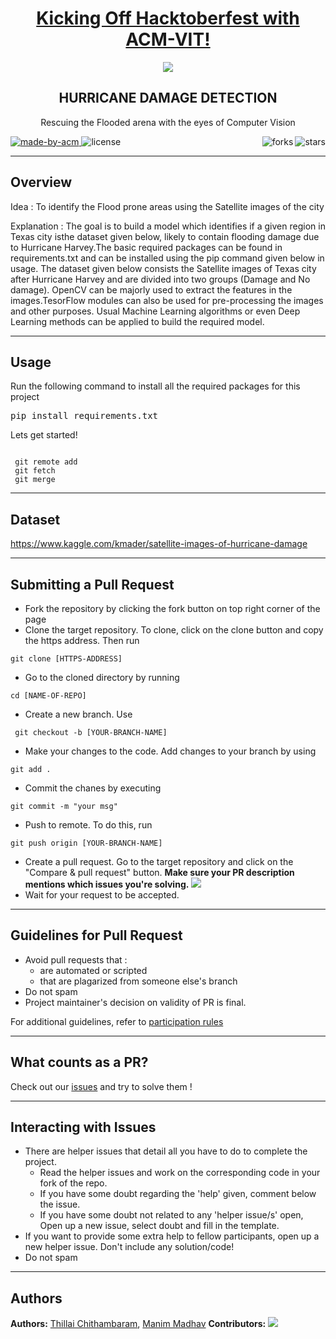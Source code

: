 <h1 align="center"><a href="https://organize.mlh.io/participants/events/4390-kickstarting-hacktoberfest-with-acm-vit">Kicking Off Hacktoberfest with ACM-VIT!</a></h1>
<p align="center">
<img src="https://raw.githubusercontent.com/vinamrak/hacktoberfest-readme/master/header.png">
</p>

<h2 align="center"> HURRICANE DAMAGE DETECTION </h2>

<p align="center"> 
Rescuing the Flooded arena with the eyes of Computer Vision
</p>

<p>
  <a href="https://acmvit.in/" target="_blank">
    <img alt="made-by-acm" src="https://img.shields.io/badge/MADE%20BY-ACM%20VIT-blue?style=for-the-badge" />
  </a>
    <img alt="license" src="https://img.shields.io/badge/License-MIT-green.svg?style=for-the-badge"  />
    <img alt="stars" src="https://img.shields.io/github/stars/ACM-VIT/hurricane-damage-detection?style=social" align="right"/> 
    <img alt="forks" src="https://img.shields.io/github/forks/ACM-VIT/hurricane-damage-detection?style=social" align="right"/>
</p>

---
## Overview

Idea : To identify the Flood prone areas using the Satellite images of the city

Explanation : The goal is to build a model which identifies if a given region in Texas city isthe dataset given below, likely to contain flooding damage due to Hurricane Harvey.The basic required packages can be found in requirements.txt and can be installed using the pip command given below in usage. The dataset given below consists the Satellite images of Texas city after Hurricane Harvey and are divided into two groups (Damage and No damage). OpenCV can be majorly used to extract the features in the images.TesorFlow modules can also be used for pre-processing the images and other purposes. Usual Machine Learning algorithms or even Deep Learning methods can be applied to build the required model.

---
## Usage
Run the following command to install all the required packages for this project
<pre>pip install requirements.txt</pre>

Lets get started!
 <pre><code>
 git remote add
 git fetch 
 git merge</code></pre>
---

## Dataset

https://www.kaggle.com/kmader/satellite-images-of-hurricane-damage



---

## Submitting a Pull Request

* Fork the repository by clicking the fork button on top right corner of the page
* Clone the target repository. To clone, click on the clone button and copy the https address. Then run 
 <pre><code>git clone [HTTPS-ADDRESS]</code></pre>
* Go to the cloned directory by running 
<pre><code>cd [NAME-OF-REPO]</code></pre>
* Create a new branch. Use 
<pre><code> git checkout -b [YOUR-BRANCH-NAME]</code></pre>
* Make your changes to the code. Add changes to your branch by using 
<pre><code>git add .</code></pre>
* Commit the chanes by executing
<pre><code>git commit -m "your msg"</code></pre>
* Push to remote. To do this, run 
<pre><code>git push origin [YOUR-BRANCH-NAME]</code></pre>
* Create a pull request. Go to the target repository and click on the "Compare & pull request" button. **Make sure your PR description mentions which issues you're solving.**
<img src="https://drive.google.com/u/1/uc?id=1f9JKAR-kRvCRGxIs_SAvegaYDPx53T9G&export=download"></img>
* Wait for your request to be accepted. 

---
## Guidelines for Pull Request

<!-- general guidelines here -->
  * Avoid pull requests that :
      * are automated or scripted
      * that are plagarized from someone else's branch
  * Do not spam
  * Project maintainer's decision on validity of PR is final.

  For additional guidelines, refer to [participation rules](https://hacktoberfest.digitalocean.com/details#rules)

---

## What counts as a PR?
Check out our [issues](https://github.com/ACM-VIT/Shakespeare-Translate/issues) and try to solve them !
  


---
## Interacting with Issues

  * There are helper issues that detail all you have to do to complete the project.
      * Read the helper issues and work on the corresponding code in your fork of the repo.
      * If you have some doubt regarding the 'help' given, comment below the issue.
      * If you have some doubt not related to any 'helper issue/s' open, Open up a new issue, select doubt and fill in the template.
  * If you want to provide some extra help to fellow participants, open up a new helper issue. Don't include any solution/code!
  * Do not spam


---

## Authors

**Authors:** 
[Thillai Chithambaram](https://github.com/itzThillaiC), 
[Manim Madhav](https://github.com/ManimMadhav)
**Contributors:** 
<a href="https://github.com/ACM-VIT/hurricane-damage-detection/graphs/contributors">
  <img src="https://contributors-img.web.app/image?repo=ACM-VIT/hurricane-damage-detection" />
</a>
